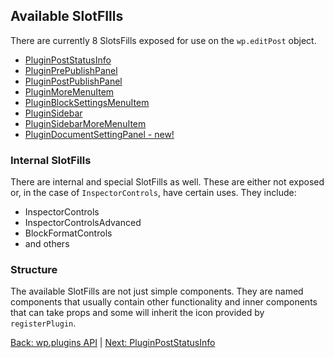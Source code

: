 ## Available SlotFIlls ##
There are currently 8 SlotsFills exposed for use on the `wp.editPost` object.
* [PluginPostStatusInfo](./plugin-post-status-info.md)
* [PluginPrePublishPanel](./plugin-pre-publish-panel.md)
* [PluginPostPublishPanel](./plugin-post-publish-panel.md)
* [PluginMoreMenuItem](./plugin-more-menu-item.md)
* [PluginBlockSettingsMenuItem](./plugin-block-settings-menu-item.md)
* [PluginSidebar](./plugin-sidebar.md)
* [PluginSidebarMoreMenuItem](./plugin-sidebar-more-menu-item.md)
* [PluginDocumentSettingPanel - new!](./plugin-document-setting-panel.md)

### Internal SlotFills ##
There are internal and special SlotFills as well. These are either not exposed or, in the case of `InspectorControls`, have certain uses. They include:
* InspectorControls
* InspectorControlsAdvanced
* BlockFormatControls
* and others

### Structure ## 
The available SlotFills are not just simple <Slot> components. They are named components that usually contain other functionality and inner components that can take props and some will inherit the icon provided by `registerPlugin`. 

[Back: wp.plugins API](./wp-plugins-api.md) | [Next: PluginPostStatusInfo](./plugin-post-status-info.md)